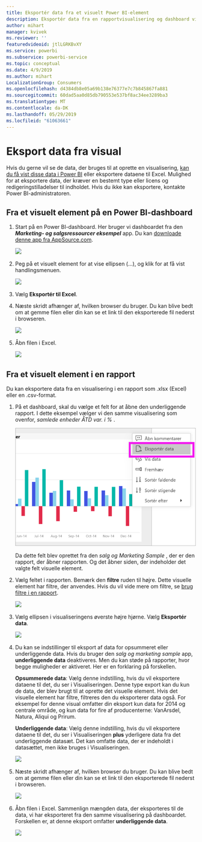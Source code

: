 ```yaml
---
title: Eksportér data fra et visuelt Power BI-element
description: Eksportér data fra en rapportvisualisering og dashboard visual, og få den vist i Excel.
author: mihart
manager: kvivek
ms.reviewer: ''
featuredvideoid: jtlLGRKBvXY
ms.service: powerbi
ms.subservice: powerbi-service
ms.topic: conceptual
ms.date: 4/9/2019
ms.author: mihart
LocalizationGroup: Consumers
ms.openlocfilehash: d4384db8e05a69b138e76377e7c7b845867fa881
ms.sourcegitcommit: 60dad5aa0d85db790553e537bf8ac34ee3289ba3
ms.translationtype: MT
ms.contentlocale: da-DK
ms.lasthandoff: 05/29/2019
ms.locfileid: "61063661"
---
```

# <a name="export-data-from-visual"></a>Eksport data fra visual
Hvis du gerne vil se de data, der bruges til at oprette en visualisering, [kan du få vist disse data i Power BI](end-user-show-data.md) eller eksportere dataene til Excel. Mulighed for at eksportere data, der kræver en bestemt type eller licens og redigeringstilladelser til indholdet. Hvis du ikke kan eksportere, kontakte Power BI-administratoren. 

## <a name="from-a-visual-on-a-power-bi-dashboard"></a>Fra et visuelt element på en Power BI-dashboard

1. Start på en Power BI-dashboard. Her bruger vi dashboardet fra den ***Marketing- og salgsressourcer eksempel*** app. Du kan [downloade denne app fra AppSource.com](https://appsource.microsoft.com/en-us/product/power-bi/microsoft-retail-analysis-sample.salesandmarketingsample-preview?flightCodes=e2b06c7a-a438-4d99-9eb6-4324ce87f282).

    ![](media/end-user-export/power-bi-dashboard.png)

2. Peg på et visuelt element for at vise ellipsen (...), og klik for at få vist handlingsmenuen.

    ![](media/end-user-export/power-bi-dashboard-export-visual.png)

3. Vælg **Eksportér til Excel**.

4. Næste skridt afhænger af, hvilken browser du bruger. Du kan blive bedt om at gemme filen eller din kan se et link til den eksporterede fil nederst i browseren. 

    ![](media/end-user-export/power-bi-export-browser.png)

5. Åbn filen i Excel.  

    ![](media/end-user-export/power-bi-excel.png)


## <a name="from-a-visual-in-a-report"></a>Fra et visuelt element i en rapport
Du kan eksportere data fra en visualisering i en rapport som .xlsx (Excel) eller en .csv-format. 

1. På et dashboard, skal du vælge et felt for at åbne den underliggende rapport.  I dette eksempel vælger vi den samme visualisering som ovenfor, *samlede enheder ÅTD var. i %* . 

    ![](media/end-user-export/power-bi-export-report.png)

    Da dette felt blev oprettet fra den *salg og Marketing Sample* , der er den rapport, der åbner rapporten. Og det åbner siden, der indeholder det valgte felt visuelle element. 

2. Vælg feltet i rapporten. Bemærk den **filtre** ruden til højre. Dette visuelle element har filtre, der anvendes. Hvis du vil vide mere om filtre, se [brug filtre i en rapport](end-user-report-filter.md).

    ![](media/end-user-export/power-bi-export-filters.png)


3. Vælg ellipsen i visualiseringens øverste højre hjørne. Vælg **Eksportér data**.

    ![](media/end-user-export/power-bi-export-report2.png)

4. Du kan se indstillinger til eksport af data for opsummeret eller underliggende data. Hvis du bruger den *salg og marketing sample* app, **underliggende data** deaktiveres. Men du kan støde på rapporter, hvor begge muligheder er aktiveret. Her er en forklaring på forskellen.

    **Opsummerede data**: Vælg denne indstilling, hvis du vil eksportere dataene til det, du ser i Visualiseringen.  Denne type export kan du kun de data, der blev brugt til at oprette det visuelle element. Hvis det visuelle element har filtre, filtreres den du eksporterer data også. For eksempel for denne visual omfatter din eksport kun data for 2014 og centrale område, og kun data for fire af producenterne: VanArsdel, Natura, Aliqui og Prirum.
  

    **Underliggende data**: Vælg denne indstilling, hvis du vil eksportere dataene til det, du ser i Visualiseringen **plus** yderligere data fra det underliggende datasæt.  Det kan omfatte data, der er indeholdt i datasættet, men ikke bruges i Visualiseringen. 

    ![](media/end-user-export/power-bi-export-report3.png)

5. Næste skridt afhænger af, hvilken browser du bruger. Du kan blive bedt om at gemme filen eller din kan se et link til den eksporterede fil nederst i browseren. 

    ![](media/end-user-export/power-bi-export-edge.png)


7. Åbn filen i Excel. Sammenlign mængden data, der eksporteres til de data, vi har eksporteret fra den samme visualisering på dashboardet. Forskellen er, at denne eksport omfatter **underliggende data**. 

    ![](media/end-user-export/power-bi-underlying.png)

